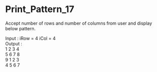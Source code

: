 # Print_Pattern_17

Accept number of rows and number of columns from user and display
below pattern.

Input : iRow = 4	iCol = 4                                                          
Output : 	                  
      1   2   3   4    
      5   6   7   8   
      9   1   2   3   
      4   5   6   7
